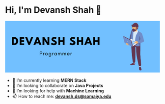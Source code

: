 # Hi, I'm Devansh Shah 👋
![Intro](img.png)

<!--- 🔭 I’m currently working on **Django** -->
- 🌱 I’m currently learning **MERN Stack**
- 👯 I’m looking to collaborate on **Java Projects**
- 🤔 I’m looking for help with **Machine Learning**
- 📫 How to reach me: **devansh.ds@somaiya.edu**

